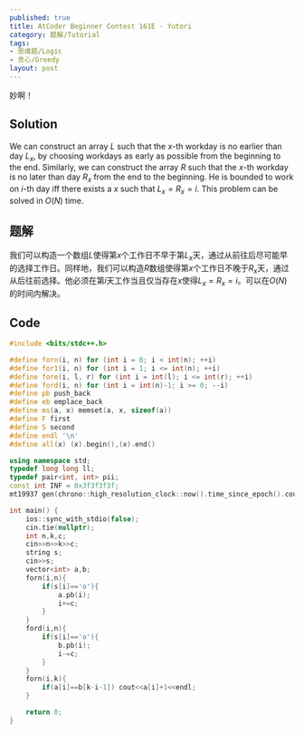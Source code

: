 ```yaml
---
published: true
title: AtCoder Beginner Contest 161E - Yutori
category: 题解/Tutorial
tags:
- 思维题/Logic
- 贪心/Greedy
layout: post
---
```

妙啊！
<!-- more -->

## Solution

We can construct an array $L$ such that the $x$-th workday is no earlier than day $L_x$, by choosing workdays as early as possible from the beginning to the end. Similarly, we can construct the array $R$ such that the $x$-th workday is no later than day $R_x$ from the end to the beginning. He is bounded to work on $i$-th day iff there exists a $x$ such that $L_x=R_x=i$. This problem can be solved in $O(N)$ time.

## 题解

我们可以构造一个数组$L$使得第$x$个工作日不早于第$L_x$天，通过从前往后尽可能早的选择工作日。同样地，我们可以构造$R$数组使得第$x$个工作日不晚于$R_x$天，通过从后往前选择。他必须在第$i$天工作当且仅当存在$x$使得$L_x=R_x=i$。可以在$O(N)$的时间内解决。

## Code

```cpp
#include <bits/stdc++.h>

#define forn(i, n) for (int i = 0; i < int(n); ++i)
#define for1(i, n) for (int i = 1; i <= int(n); ++i)
#define fore(i, l, r) for (int i = int(l); i <= int(r); ++i)
#define ford(i, n) for (int i = int(n)-1; i >= 0; --i)
#define pb push_back
#define eb emplace_back
#define ms(a, x) memset(a, x, sizeof(a))
#define F first
#define S second
#define endl '\n'
#define all(x) (x).begin(),(x).end()

using namespace std;
typedef long long ll;
typedef pair<int, int> pii;
const int INF = 0x3f3f3f3f;
mt19937 gen(chrono::high_resolution_clock::now().time_since_epoch().count());

int main() {
    ios::sync_with_stdio(false);
    cin.tie(nullptr);
	int n,k,c;
    cin>>n>>k>>c;
    string s;
    cin>>s;
    vector<int> a,b;
    forn(i,n){
        if(s[i]=='o'){
            a.pb(i);
            i+=c;
        }
    }
    ford(i,n){
        if(s[i]=='o'){
            b.pb(i);
            i-=c;
        }
    }
    forn(i,k){
        if(a[i]==b[k-i-1]) cout<<a[i]+1<<endl;
    }

    return 0;
}
```